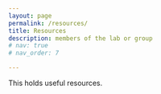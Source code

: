 ```yaml
---
layout: page
permalink: /resources/
title: Resources
description: members of the lab or group
# nav: true
# nav_order: 7

---
```


This holds useful resources.
